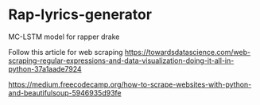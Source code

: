 # Rap-lyrics-generator
MC-LSTM model for rapper drake


Follow this article for web scraping
https://towardsdatascience.com/web-scraping-regular-expressions-and-data-visualization-doing-it-all-in-python-37a1aade7924

https://medium.freecodecamp.org/how-to-scrape-websites-with-python-and-beautifulsoup-5946935d93fe
